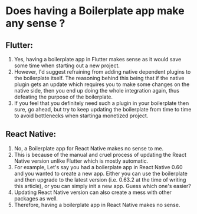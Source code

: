 # Does having a Boilerplate app make any sense ?

## Flutter:
1. Yes, having a boilerplate app in Flutter makes sense as it would save some time when starting out a new project. 
2. However, I'd suggest refraining from adding native dependent plugins to the boilerplate itself. 
The reasoning behind this being that if the native plugin gets an update which requires you to make some changes on the native side, then you end up doing the whole integration again, thus defeating the purpose of the boilerplate.  
3. If you feel that you definitely need such a plugin in your boilerplate then sure, go ahead, but try to keep updating the boilerplate from time to time to avoid bottlenecks when startinga monetized project.

## React Native:
1. No, a Boilerplate app for React Native makes no sense to me.
2. This is because of the manual and cruel process of updating the React Native version unlike Flutter which is mostly automatic.
3. For example, Let's say you had a boilerplate app in React Native 0.60 and you wanted to create a new app. Either you can use the boilerplate and then upgrade to the latest version (i.e. 0.63.2 at the time of writing this article), or you can simply init a new app. Guess which one's easier?
4. Updating React Native version can also create a mess with other packages as well.
5. Therefore, having a boilerplate app in React Native makes no sense.
